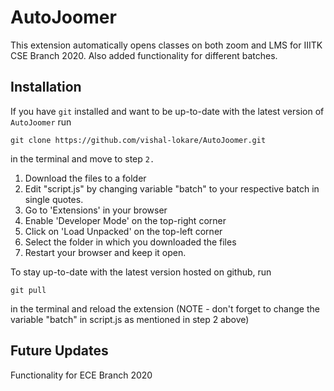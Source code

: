 # AutoJoomer
This extension automatically opens classes on both zoom and LMS for IIITK CSE Branch 2020. Also added functionality for different batches.

## Installation
If you have `git` installed and want to be up-to-date with the latest version of `AutoJoomer`
run
```
git clone https://github.com/vishal-lokare/AutoJoomer.git
```
in the terminal and move to step `2.`

1. Download the files to a folder
2. Edit "script.js" by changing variable "batch" to your respective batch in single quotes.
3. Go to 'Extensions' in your browser
4. Enable 'Developer Mode' on the top-right corner
5. Click on 'Load Unpacked' on the top-left corner
6. Select the folder in which you downloaded the files
7. Restart your browser and keep it open.

To stay up-to-date with the latest version hosted on github, run 
```
git pull
``` 
in the terminal and reload the extension
(NOTE - don't forget to change the variable "batch" in script.js as mentioned in step 2 above)

## Future Updates
Functionality for ECE Branch 2020
